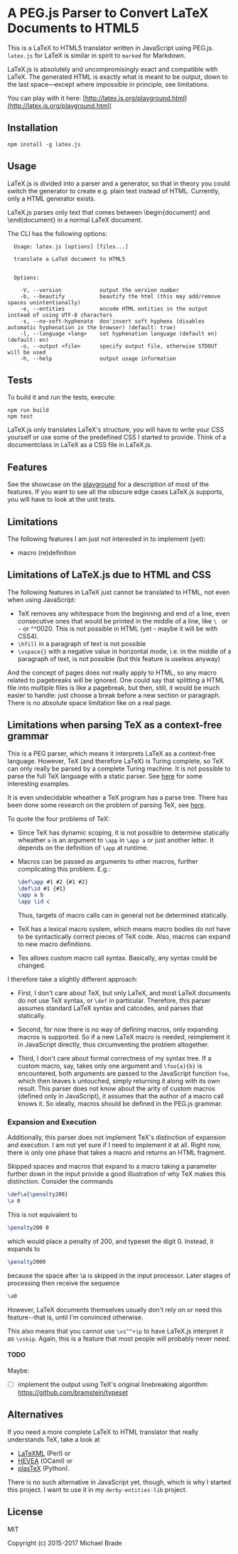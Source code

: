 # A PEG.js Parser to Convert LaTeX Documents to HTML5

This is a LaTeX to HTML5 translator written in JavaScript using PEG.js.
`latex.js` for LaTeX is similar in spirit to `marked` for Markdown.

LaTeX.js is absolutely and uncompromisingly exact and compatible with LaTeX.
The generated HTML is exactly what is meant to be output, down to the last
space&mdash;except where impossible in principle, see limitations.

You can play with it here:
[http://latex.js.org/playground.html](http://latex.js.org/playground.html)


## Installation

```
npm install -g latex.js
```


## Usage

LaTeX.js is divided into a parser and a generator, so that in theory you could switch the
generator to create e.g. plain text instead of HTML. Currently, only a HTML generator exists.

LaTeX.js parses only text that comes between \begin{document} and \end{document}
in a normal LaTeX document.

The CLI has the following options:

```
  Usage: latex.js [options] [files...]

  translate a LaTeX document to HTML5


  Options:

    -V, --version            output the version number
    -b, --beautify           beautify the html (this may add/remove spaces unintentionally)
    -e, --entities           encode HTML entities in the output instead of using UTF-8 characters
    -s, --no-soft-hyphenate  don'insert soft hyphens (disables automatic hyphenation in the browser) (default: true)
    -l, --language <lang>    set hyphenation language (default en) (default: en)
    -o, --output <file>      specify output file, otherwise STDOUT will be used
    -h, --help               output usage information

```


## Tests

To build it and run the tests, execute:
```
npm run build
npm test
```

LaTeX.js only translates LaTeX's structure, you will have to write your CSS yourself or use some of the predefined
CSS I started to provide. Think of a documentclass in LaTeX as a CSS file in LaTeX.js.


## Features

See the showcase on the [playground](http://michael-brade.github.io/LaTeX.js/playground.html) for a description of
most of the features. If you want to see all the obscure edge cases LaTeX.js supports, you will have to look at the
unit tests.


## Limitations

The following features I am just not interested in to implement (yet):

* macro (re)definition


## Limitations of LaTeX.js due to HTML and CSS

The following features in LaTeX just cannot be translated to HTML, not even when using JavaScript:

* TeX removes any whitespace from the beginning and end of a line, even consecutive ones that would be printed in the middle
  of a line, like `\ ` or `~` or ^^0020. This is not possible in HTML (yet - maybe it will be with CSS4).
* `\hfill` in a paragraph of text is not possible
* `\vspace{}` with a negative value in horizontal mode, i.e. in the middle of a paragraph of text, is not possible
  (but this feature is useless anyway)

And the concept of pages does not really apply to HTML, so any macro related to pagebreaks will be ignored. One
could say that splitting a HTML file into multiple files is like a pagebreak, but then, still, it would be much
easier to handle: just choose a break before a new section or paragraph. There is no absolute space limitation
like on a real page.



## Limitations when parsing TeX as a context-free grammar



This is a PEG parser, which means it interprets LaTeX as a context-free language. However, TeX (and therefore LaTeX) is
Turing complete, so TeX can only really be parsed by a complete Turing machine. It is not possible to parse the full
TeX language with a static parser. See
[here](https://tex.stackexchange.com/questions/4201/is-there-a-bnf-grammar-of-the-tex-language) for some interesting
examples.

It is even undecidable wheather a TeX program has a parse tree. There has been done some research
on the problem of parsing TeX, see [here](http://www.mathematik.uni-marburg.de/~seba/publications/sle10.pdf).

To quote the four problems of TeX:

* Since TeX has dynamic scoping, it is not possible to determine statically
  wheather `a` is an argument to `\app` in `\app a` or just another letter. It depends on the definition of `\app` at
  runtime.

* Macros can be passed as arguments to other macros, further complicating this problem. E.g.:
  ```tex
  \def\app #1 #2 {#1 #2}
  \def\id #1 {#1}
  \app a b
  \app \id c
  ```
  Thus, targets of macro calls can in general not be determined statically.

* TeX has a lexical macro system, which means macro bodies do not have to be syntactically correct pieces
  of TeX code. Also, macros can expand to new macro definitions.

* Tex allows custom macro call syntax. Basically, any syntax could be changed.


I therefore take a slightly different approach:

* First, I don't care about TeX, but only LaTeX, and most LaTeX documents do not use TeX syntax, or `\def` in
  particular. Therefore, this parser assumes standard LaTeX syntax and catcodes, and parses that statically.

* Second, for now there is no way of defining macros, only expanding macros is supported. So if a new
  LaTeX macro is needed, reimplement it in JavaScript directly, thus circumventing the problem altogether.

* Third, I don't care about formal correctness of my syntax tree. If a custom macro, say, takes only one argument and
  `\foo{a}{b}` is encountered, both arguments are passed to the JavaScript function `foo`, which then leaves `b`
  untouched, simply returning it along with its own result. This parser does not know about the arity of custom macros
  (defined only in JavaScript), it assumes that the author of a macro call knows it. So ideally, macros should be
  defined in the PEG.js grammar.



### Expansion and Execution

Additionally, this parser does not implement TeX's distinction of expansion and
execution. I am not yet sure if I need to implement it at all. Right now, there is only one phase that takes a macro
and returns an HTML fragment.

Skipped spaces and macros that expand to a macro taking a parameter further down in the input provide a good
illustration of why TeX makes this distinction. Consider the commands
```tex
\def\a{\penalty200}
\a 0
```
This is not equivalent to
```tex
\penalty200 0
```
which would place a penalty of 200, and typeset the digit 0. Instead, it expands to
```tex
\penalty2000
```
because the space after \a is skipped in the input processor. Later stages of processing then receive the sequence
```tex
\a0
```
However, LaTeX documents themselves usually don't rely on or need this feature--that is, until I'm convinced otherwise.

This also means that you cannot use `\vs^^+ip` to have LaTeX.js interpret it as `\vskip`. Again, this is a feature
that most people will probably never need.


#### TODO

Maybe:

 * [ ] implement the output using TeX's original linebreaking algorithm: https://github.com/bramstein/typeset




## Alternatives

If you need a more complete LaTeX to HTML translator that really understands TeX, take a look at

* [LaTeXML](https://github.com/brucemiller/LaTeXML) (Perl) or
* [HEVEA](http://hevea.inria.fr/) (OCaml) or
* [plasTeX](https://github.com/tiarno/plastex) (Python).

There is no such alternative in JavaScript yet, though, which is why I started this project. I want to use it in my
`derby-entities-lib` project.


## License

MIT

Copyright (c) 2015-2017 Michael Brade
